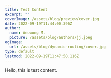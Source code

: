 ```yaml
---
title: Test Content
excerpt: ""
coverImage: /assets/blog/preview/cover.jpg
date: 2022-09-19T11:44:00.396Z
author:
  name: Anuwong M.
  picture: /assets/blog/authors/jj.jpeg
ogImage:
  url: /assets/blog/dynamic-routing/cover.jpg
type: default
lastmod: 2022-09-19T11:47:58.116Z
---
```


Hello, this is test content.

